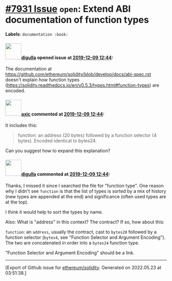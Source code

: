 # [\#7931 Issue](https://github.com/ethereum/solidity/issues/7931) `open`: Extend ABI documentation of function types
**Labels**: `documentation :book:`


#### <img src="https://avatars.githubusercontent.com/u/159306?v=4" width="50">[digulla](https://github.com/digulla) opened issue at [2019-12-09 12:44](https://github.com/ethereum/solidity/issues/7931):

The documentation at https://github.com/ethereum/solidity/blob/develop/docs/abi-spec.rst doesn't explain how function types (https://solidity.readthedocs.io/en/v0.5.3/types.html#function-types) are encoded.

#### <img src="https://avatars.githubusercontent.com/u/20340?v=4" width="50">[axic](https://github.com/axic) commented at [2019-12-09 12:44](https://github.com/ethereum/solidity/issues/7931#issuecomment-563222650):

It includes this:

> function: an address (20 bytes) followed by a function selector (4 bytes). Encoded identical to bytes24.

Can you suggest how to expand this explanation?

#### <img src="https://avatars.githubusercontent.com/u/159306?v=4" width="50">[digulla](https://github.com/digulla) commented at [2019-12-09 12:44](https://github.com/ethereum/solidity/issues/7931#issuecomment-563956767):

Thanks, I missed it since I searched the file for "function type".
One reason why I didn't see `function` is that the list of types is sorted by a mix of history (new types are appended at the end) and significance (often used types are at the top).

I think it would help to sort the types by name.

Also: What is "address" in this context? The contract? If so, how about this:

`function`: an `address`, usually the contract, cast to `bytes20` followed by a function selector (`bytes4`, see "Function Selector and Argument Encoding"). The two are concatenated in order into a `bytes24` function type.

"Function Selector and Argument Encoding" should be a link.


-------------------------------------------------------------------------------



[Export of Github issue for [ethereum/solidity](https://github.com/ethereum/solidity). Generated on 2022.05.23 at 03:51:38.]
